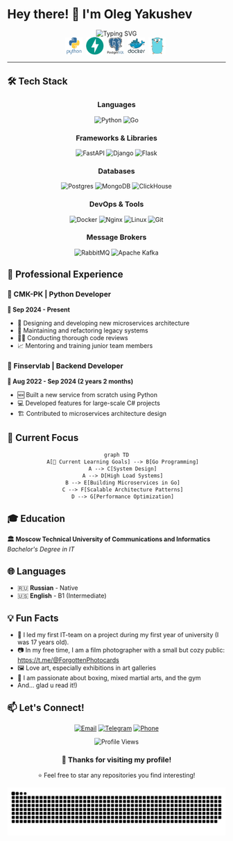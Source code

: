 # Hey there! 👋 I'm Oleg Yakushev

<div align="center">
  <img src="https://readme-typing-svg.herokuapp.com?font=Fira+Code&pause=1000&color=36BCF7&center=true&vCenter=true&width=435&lines=Backend+Developer+from+Russia;Python+%26+Microservices+Enthusiast;3%2B+Years+of+Experience;Programming+is+an+art" alt="Typing SVG" />
</div>

<div align="center">
  <img src="https://github.com/devicons/devicon/blob/master/icons/python/python-original-wordmark.svg" title="Python" alt="Python" width="40" height="40"/>&nbsp;
  <img src="https://github.com/devicons/devicon/blob/master/icons/fastapi/fastapi-original.svg" title="FastAPI" alt="FastAPI" width="40" height="40"/>&nbsp;
  <img src="https://github.com/devicons/devicon/blob/master/icons/postgresql/postgresql-original-wordmark.svg" title="PostgreSQL" alt="PostgreSQL" width="40" height="40"/>&nbsp;
  <img src="https://github.com/devicons/devicon/blob/master/icons/docker/docker-original-wordmark.svg" title="Docker" alt="Docker" width="40" height="40"/>&nbsp;
  <img src="https://github.com/devicons/devicon/blob/master/icons/go/go-original.svg" title="Go" alt="Go" width="40" height="40"/>&nbsp;
</div>

---

## 🛠️ Tech Stack

<div align="center">

### Languages
![Python](https://img.shields.io/badge/python-3670A0?style=for-the-badge&logo=python&logoColor=ffdd54)
![Go](https://img.shields.io/badge/go-%2300ADD8.svg?style=for-the-badge&logo=go&logoColor=white)

### Frameworks & Libraries
![FastAPI](https://img.shields.io/badge/FastAPI-005571?style=for-the-badge&logo=fastapi)
![Django](https://img.shields.io/badge/django-%23092E20.svg?style=for-the-badge&logo=django&logoColor=white)
![Flask](https://img.shields.io/badge/flask-%23000.svg?style=for-the-badge&logo=flask&logoColor=white)

### Databases
![Postgres](https://img.shields.io/badge/postgres-%23316192.svg?style=for-the-badge&logo=postgresql&logoColor=white)
![MongoDB](https://img.shields.io/badge/MongoDB-%234ea94b.svg?style=for-the-badge&logo=mongodb&logoColor=white)
![ClickHouse](https://img.shields.io/badge/ClickHouse-FFCC01?style=for-the-badge&logo=clickhouse&logoColor=white)

### DevOps & Tools
![Docker](https://img.shields.io/badge/docker-%230db7ed.svg?style=for-the-badge&logo=docker&logoColor=white)
![Nginx](https://img.shields.io/badge/nginx-%23009639.svg?style=for-the-badge&logo=nginx&logoColor=white)
![Linux](https://img.shields.io/badge/Linux-FCC624?style=for-the-badge&logo=linux&logoColor=black)
![Git](https://img.shields.io/badge/git-%23F05033.svg?style=for-the-badge&logo=git&logoColor=white)

### Message Brokers
![RabbitMQ](https://img.shields.io/badge/Rabbitmq-FF6600?style=for-the-badge&logo=rabbitmq&logoColor=white)
![Apache Kafka](https://img.shields.io/badge/Apache%20Kafka-000?style=for-the-badge&logo=apachekafka)

</div>

## 💼 Professional Experience

### 🏢 СМК-РК | Python Developer
**📅 Sep 2024 - Present**
- 🚀 Designing and developing new microservices architecture
- 🔧 Maintaining and refactoring legacy systems
- 👨‍💻 Conducting thorough code reviews
- 📈 Mentoring and training junior team members

### 🏢 Finservlab | Backend Developer
**📅 Aug 2022 - Sep 2024 (2 years 2 months)**
- 🆕 Built a new service from scratch using Python
- 💻 Developed features for large-scale C# projects
- 🏗️ Contributed to microservices architecture design

## 🎯 Current Focus

<div align="center">

```mermaid
graph TD
    A[🎯 Current Learning Goals] --> B[Go Programming]
    A --> C[System Design]
    A --> D[High Load Systems]
    B --> E[Building Microservices in Go]
    C --> F[Scalable Architecture Patterns]
    D --> G[Performance Optimization]
```

</div>

## 🎓 Education

**🏛️ Moscow Technical University of Communications and Informatics**  
*Bachelor's Degree in IT*

## 🌐 Languages

- 🇷🇺 **Russian** - Native
- 🇺🇸 **English** - B1 (Intermediate)

## 💡 Fun Facts

- 🚀 I led my first IT-team on a project during my first year of university (I was 17 years old).
- 📷 In my free time, I am a film photographer with a small but cozy public: https://t.me/@ForgottenPhotocards
- 🖼️ Love art, especially exhibitions in art galleries
- 🥊 I am passionate about boxing, mixed martial arts, and the gym
- And... glad u read it!)

## 📫 Let's Connect!

<div align="center">

[![Email](https://img.shields.io/badge/Email-oleg.yakushev.work@gmail.com-red?style=for-the-badge&logo=gmail&logoColor=white)](mailto:oleg.yakushev.work@gmail.com)
[![Telegram](https://img.shields.io/badge/Telegram-@brikozu-blue?style=for-the-badge&logo=telegram&logoColor=white)](https://t.me/brikoz)
[![Phone](https://img.shields.io/badge/Phone-+7(985)743--12--73-green?style=for-the-badge&logo=whatsapp&logoColor=white)](tel:+79857431273)

</div>

<div align="center">
  <img src="https://komarev.com/ghpvc/?username=brikozu&label=Profile%20views&color=0e75b6&style=flat" alt="Profile Views" />
  
  <h3>💖 Thanks for visiting my profile!</h3>
  <p>⭐️ Feel free to star any repositories you find interesting!</p>
</div>

<div align="center">
  <img src="https://raw.githubusercontent.com/Platane/snk/output/github-contribution-grid-snake.svg" alt="Snake animation" />
</div>
